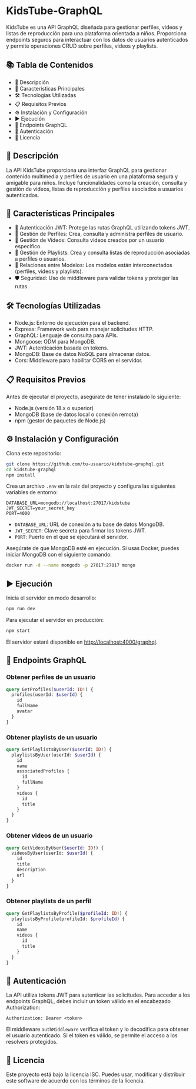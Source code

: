 # KidsTube-GraphQL

KidsTube es una API GraphQL diseñada para gestionar perfiles, videos y listas de reproducción para una plataforma orientada a niños. Proporciona endpoints seguros para interactuar con los datos de usuarios autenticados y permite operaciones CRUD sobre perfiles, videos y playlists.

## 📚 Tabla de Contenidos
- 📖 Descripción
- 🚀 Características Principales
- 🛠️ Tecnologías Utilizadas
- 📋 Requisitos Previos
- ⚙️ Instalación y Configuración
- ▶️ Ejecución
- 📡 Endpoints GraphQL
- 🔐 Autenticación
- 📝 Licencia

## 📖 Descripción
La API KidsTube proporciona una interfaz GraphQL para gestionar contenido multimedia y perfiles de usuario en una plataforma segura y amigable para niños. Incluye funcionalidades como la creación, consulta y gestión de videos, listas de reproducción y perfiles asociados a usuarios autenticados.

## 🚀 Características Principales
- 🔐 Autenticación JWT: Protege las rutas GraphQL utilizando tokens JWT.
- 👤 Gestión de Perfiles: Crea, consulta y administra perfiles de usuario.
- 🎥 Gestión de Videos: Consulta videos creados por un usuario específico.
- 📂 Gestión de Playlists: Crea y consulta listas de reproducción asociadas a perfiles o usuarios.
- 🔄 Relaciones entre Modelos: Los modelos están interconectados (perfiles, videos y playlists).
- 🛡️ Seguridad: Uso de middleware para validar tokens y proteger las rutas.

## 🛠️ Tecnologías Utilizadas
- Node.js: Entorno de ejecución para el backend.
- Express: Framework web para manejar solicitudes HTTP.
- GraphQL: Lenguaje de consulta para APIs.
- Mongoose: ODM para MongoDB.
- JWT: Autenticación basada en tokens.
- MongoDB: Base de datos NoSQL para almacenar datos.
- Cors: Middleware para habilitar CORS en el servidor.

## 📋 Requisitos Previos
Antes de ejecutar el proyecto, asegúrate de tener instalado lo siguiente:
- Node.js (versión 18.x o superior)
- MongoDB (base de datos local o conexión remota)
- npm (gestor de paquetes de Node.js)

## ⚙️ Instalación y Configuración
Clona este repositorio:
```bash
git clone https://github.com/tu-usuario/kidstube-graphql.git
cd kidstube-graphql
npm install
```

Crea un archivo `.env` en la raíz del proyecto y configura las siguientes variables de entorno:
```env
DATABASE_URL=mongodb://localhost:27017/kidstube
JWT_SECRET=your_secret_key
PORT=4000
```

- `DATABASE_URL`: URL de conexión a tu base de datos MongoDB.
- `JWT_SECRET`: Clave secreta para firmar los tokens JWT.
- `PORT`: Puerto en el que se ejecutará el servidor.

Asegúrate de que MongoDB esté en ejecución. Si usas Docker, puedes iniciar MongoDB con el siguiente comando:
```bash
docker run -d --name mongodb -p 27017:27017 mongo
```

## ▶️ Ejecución
Inicia el servidor en modo desarrollo:
```bash
npm run dev
```

Para ejecutar el servidor en producción:
```bash
npm start
```

El servidor estará disponible en [http://localhost:4000/graphql](http://localhost:4000/graphql).

## 📡 Endpoints GraphQL

### Obtener perfiles de un usuario
```graphql
query GetProfiles($userId: ID!) {
  profiles(userId: $userId) {
    id
    fullName
    avatar
  }
}
```

### Obtener playlists de un usuario
```graphql
query GetPlaylistsByUser($userId: ID!) {
  playlistsByUser(userId: $userId) {
    id
    name
    associatedProfiles {
      id
      fullName
    }
    videos {
      id
      title
    }
  }
}
```

### Obtener videos de un usuario
```graphql
query GetVideosByUser($userId: ID!) {
  videosByUser(userId: $userId) {
    id
    title
    description
    url
  }
}
```

### Obtener playlists de un perfil
```graphql
query GetPlaylistsByProfile($profileId: ID!) {
  playlistsByProfile(profileId: $profileId) {
    id
    name
    videos {
      id
      title
    }
  }
}
```

## 🔐 Autenticación
La API utiliza tokens JWT para autenticar las solicitudes. Para acceder a los endpoints GraphQL, debes incluir un token válido en el encabezado Authorization:

```http
Authorization: Bearer <token>
```

El middleware `authMiddleware` verifica el token y lo decodifica para obtener el usuario autenticado. Si el token es válido, se permite el acceso a los resolvers protegidos.

## 📝 Licencia
Este proyecto está bajo la licencia ISC. Puedes usar, modificar y distribuir este software de acuerdo con los términos de la licencia.


